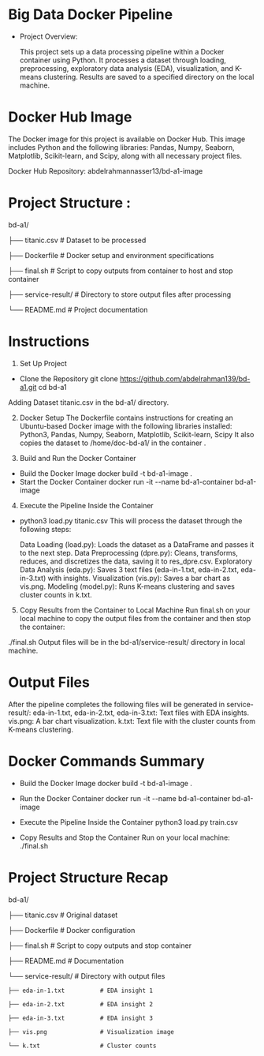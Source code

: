 # Big Data Docker Pipeline
- Project Overview:
  
  This project sets up a data processing pipeline within a Docker container using Python. It processes a dataset through loading, preprocessing, exploratory data    analysis (EDA), visualization, and K-means clustering. Results are saved to a specified directory on the local machine.

# Docker Hub Image
The Docker image for this project is available on Docker Hub. This image includes Python and the following libraries: Pandas, Numpy, Seaborn, Matplotlib, Scikit-learn, and Scipy, along with all necessary project files.

Docker Hub Repository: abdelrahmannasser13/bd-a1-image

# Project Structure :

bd-a1/

├── titanic.csv              # Dataset to be processed

├── Dockerfile               # Docker setup and environment specifications

├── final.sh                 # Script to copy outputs from container to host and stop container

├── service-result/          # Directory to store output files after processing

└── README.md                # Project documentation

# Instructions
1. Set Up Project
- Clone the Repository
   git clone https://github.com/abdelrahman139/bd-a1.git
   cd bd-a1
  
Adding Dataset
titanic.csv in the bd-a1/ directory.

2. Docker Setup
The Dockerfile contains instructions for creating an Ubuntu-based Docker image with the following libraries installed:
Python3, Pandas, Numpy, Seaborn, Matplotlib, Scikit-learn, Scipy
It also copies the dataset to /home/doc-bd-a1/ in the container .

3. Build and Run the Docker Container
- Build the Docker Image
   docker build -t bd-a1-image .
- Start the Docker Container
   docker run -it --name bd-a1-container bd-a1-image
4. Execute the Pipeline Inside the Container
- python3 load.py titanic.csv
This will process the dataset through the following steps:

  Data Loading (load.py): Loads the dataset as a DataFrame and passes it to the next step.
  Data Preprocessing (dpre.py): Cleans, transforms, reduces, and discretizes the data, saving it to res_dpre.csv.
  Exploratory Data Analysis (eda.py): Saves 3 text files (eda-in-1.txt, eda-in-2.txt, eda-in-3.txt) with insights.
  Visualization (vis.py): Saves a bar chart as vis.png.
  Modeling (model.py): Runs K-means clustering and saves cluster counts in k.txt.
  
5. Copy Results from the Container to Local Machine
Run final.sh on your local machine to copy the output files from the container and then stop the container:

./final.sh
Output files will be in the bd-a1/service-result/ directory in local machine.

# Output Files
After the pipeline completes the following files will be generated in service-result/:
eda-in-1.txt, eda-in-2.txt, eda-in-3.txt: Text files with EDA insights.
vis.png: A bar chart visualization.
k.txt: Text file with the cluster counts from K-means clustering.

# Docker Commands Summary
- Build the Docker Image
docker build -t bd-a1-image .

- Run the Docker Container
docker run -it --name bd-a1-container bd-a1-image

- Execute the Pipeline Inside the Container
python3 load.py train.csv
- Copy Results and Stop the Container Run on your local machine:
./final.sh

# Project Structure Recap
bd-a1/

├── titanic.csv               # Original dataset

├── Dockerfile                # Docker configuration

├── final.sh                  # Script to copy outputs and stop container

├── README.md                 # Documentation

└── service-result/           # Directory with output files

    ├── eda-in-1.txt          # EDA insight 1
    
    ├── eda-in-2.txt          # EDA insight 2
    
    ├── eda-in-3.txt          # EDA insight 3
    
    ├── vis.png               # Visualization image
    
    └── k.txt                 # Cluster counts
